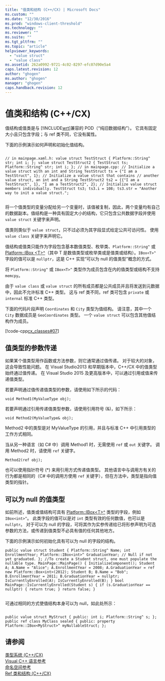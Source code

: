 ```yaml
---
title: "值类和结构 (C++/CX) | Microsoft Docs"
ms.custom: ""
ms.date: "12/30/2016"
ms.prod: "windows-client-threshold"
ms.technology: ""
ms.reviewer: ""
ms.suite: ""
ms.tgt_pltfrm: ""
ms.topic: "article"
helpviewer_keywords: 
  - "value struct"
  - "value class"
ms.assetid: 262a0992-9721-4c02-8297-efc07d90e5a4
caps.latest.revision: 12
author: "ghogen"
ms.author: "ghogen"
manager: "ghogen"
caps.handback.revision: 12
---
```

# 值类和结构 (C++/CX)
值结构或值类是与 [!INCLUDE[wrt](../cppcx/includes/wrt-md.md)]兼容的 POD（“纯旧数据结构”）。 它具有固定大小且只包含字段；与 ref 类不同，它没有属性。  
  
 下面的示例演示如何声明和初始化值结构。  
  
```  
  
// in mainpage.xaml.h: value struct TestStruct { Platform::String^ str; int i; }; value struct TestStruct2 { TestStruct ts; Platform::String^ str; int i; }; // in mainpage.cpp: // Initialize a value struct with an int and String TestStruct ts = {"I am a TestStruct", 1}; // Initialize a value struct that contains // another value struct, an int and a String TestStruct2 ts2 = {{"I am a TestStruct", 1}, "I am a TestStruct2", 2}; // Initialize value struct members individually. TestStruct ts3; ts3.i = 108; ts3.str = "Another way to init a value struct.";  
  
```  
  
 将一个值类型的变量分配给另一个变量时，该值被复制，因此，两个变量均有自己的数据副本。值结构是一种具有固定大小的结构，它只包含公共数据字段并使用 `value struct` 关键字来声明。  
  
 值类则类似于 `value struct`，只不过必须为其字段显式给定公共可访问性。 使用 `value class` 关键字来声明它。  
  
 值结构或值类只能作为字段包含基本数值类型、枚举类、`Platform::String^` 或 [Platform::IBox \<T\>^](../cppcx/platform-ibox-interface.md)（其中 T 是数值类型或枚举类或是值类或结构）。`IBox<T>^` 字段的值可以是 `nullptr`，这是 C\+\+ 实现“可以为 null 的值类型”概念的方式。  
  
 将 `Platform::String^` 或 `IBox<T>^` 类型作为成员包含在内的值类型或结构不支持 `memcpy`。  
  
 由于 `value class` 或 `value struct` 的所有成员都是公共成员并且将发送到元数据中，因此不允许标准 C\+\+ 类型。 这与 ref 类不同，ref 类可包含 `private` 或 `internal` 标准 C\+\+ 类型。  
  
 下面的代码片段声明 `Coordinates` 和 `City` 类型为值结构。 请注意，其中一个 `City` 数据成员是 `GeoCoordinates` 类型。 一个 `value struct` 可以包含其他值结构作为成员。  
  
 [!code-cpp[cx_classes#07](../snippets/cpp/VS_Snippets_Misc/cx_classes/cpp/class1.h#07)]  
  
## 值类型的参数传递  
 如果某个值类型用作函数或方法参数，则它通常通过值传递。 对于较大的对象，这会导致性能问题。 在 Visual Studio2013 和早期版本中，C\+\+\/CX 中的值类型始终通过值传递。 在 Visual Studio 2015 及更高版本中，可以通过引用或值来传递值类型。  
  
 若要声明通过值传递值类型的参数，请使用如下所示的代码：  
  
```  
void Method1(MyValueType obj);  
```  
  
 若要声明通过引用传递值类型参数，请使用引用符号 \(&\)，如下所示：  
  
```  
void Method2(MyValueType& obj);  
```  
  
 Method2 中的类型是对 MyValueType 的引用，并且与标准 C\+\+ 中引用类型的工作方式相同。  
  
 当从另一种语言（如 C\# 中）调用 Method1 时，无需使用 `ref` 或 `out` 关键字。 调用 Method2 时，请使用 `ref` 关键字。  
  
```  
Method2(ref obj);  
```  
  
 也可以使用指针符号 \(\*\) 来用引用方式传递值类型。 其他语言中与调用方有关的行为都是相同的（C\# 中的调用方使用 `ref` 关键字），但在方法中，类型是指向值类型的指针。  
  
## 可以为 null 的值类型  
 如前所述，值类或值结构可具有 [Platform::IBox\<T\>^](../cppcx/platform-ibox-interface.md) 类型的字段，例如 `IBox<int>^`。 此类字段的值可以是对 `int` 类型有效的任何数值，也可以是 `nullptr`。 对于可以为 null 的字段，可将其作为实参传递给已将形参声明为可选参数的方法，或传递到值类型不必具有值的任何其他地方。  
  
 下面的示例演示如何初始化具有可以为 null 的字段的结构。  
  
```  
public value struct Student { Platform::String^ Name; int EnrollmentYear; Platform::IBox<int>^ GraduationYear; // Null if not yet graduated. }; //To create a Student struct, one must populate the nullable type. MainPage::MainPage() { InitializeComponent(); Student A; A.Name = "Alice"; A.EnrollmentYear = 2008; A.GraduationYear = ref new Platform::Box<int>(2012); Student B; B.Name = "Bob"; B.EnrollmentYear = 2011; B.GraduationYear = nullptr; IsCurrentlyEnrolled(A); IsCurrentlyEnrolled(B); } bool MainPage::IsCurrentlyEnrolled(Student s) { if (s.GraduationYear == nullptr) { return true; } return false; }  
  
```  
  
 可通过相同的方式使值结构本身可以为 null，如此处所示：  
  
```  
  
public value struct MyStruct { public: int i; Platform::String^ s; }; public ref class MyClass sealed { public: property Platform::IBox<MyStruct>^ myNullableStruct; };  
```  
  
## 请参阅  
 [类型系统 \(C\+\+\/CX\)](../cppcx/type-system-c-cx.md)   
 [Visual C\+\+ 语言参考](../cppcx/visual-c-language-reference-c-cx.md)   
 [命名空间参考](../cppcx/namespaces-reference-c-cx.md)   
 [Ref 类和结构 \(C\+\+\/CX\)](../cppcx/ref-classes-and-structs-c-cx.md)